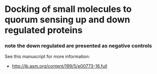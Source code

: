 # Docking of small molecules to quorum sensing up and down regulated proteins

### note the down regulated are presented as negative controls

See this manuscript for more information:
* http://jb.asm.org/content/199/5/e00773-16.full
